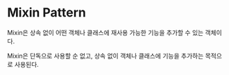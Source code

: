 # Mixin Pattern

Mixin은 상속 없이 어떤 객체나 클래스에 재사용 가능한 기능을 추가할 수 있는 객체이다.

Mixin은 단독으로 사용할 순 없고, 상속 없이 객체나 클래스에 기능을 추가하는 목적으로 사용된다.
